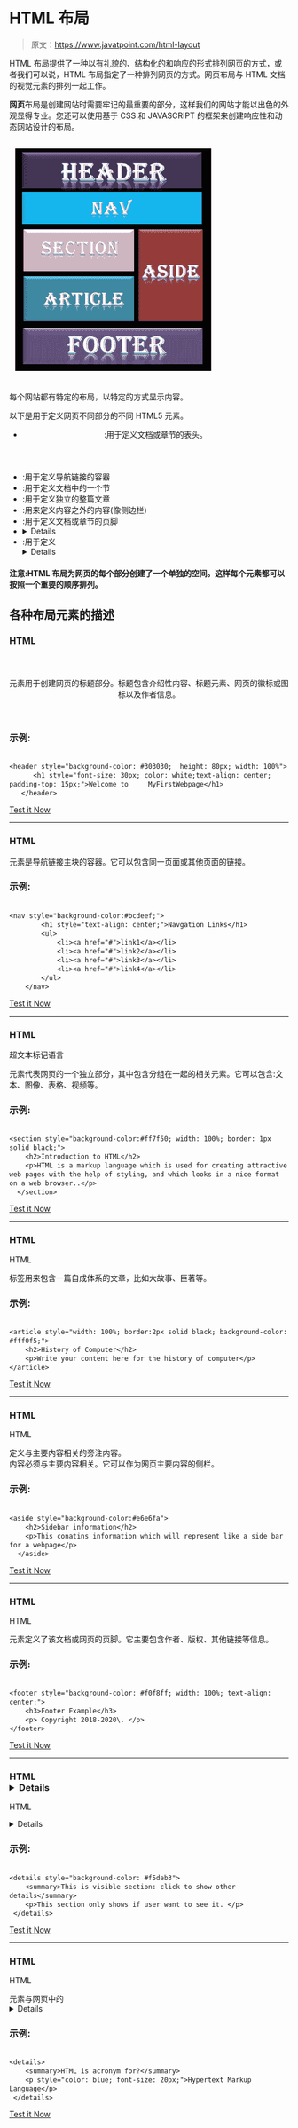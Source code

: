 # HTML 布局

> 原文：<https://www.javatpoint.com/html-layout>

HTML 布局提供了一种以有礼貌的、结构化的和响应的形式排列网页的方式，或者我们可以说，HTML 布局指定了一种排列网页的方式。网页布局与 HTML 文档的视觉元素的排列一起工作。

**网页**布局是创建网站时需要牢记的最重要的部分，这样我们的网站才能以出色的外观显得专业。您还可以使用基于 CSS 和 JAVASCRIPT 的框架来创建响应性和动态网站设计的布局。

![HTML Layouts](img/010b45ebafd2bdb1c3306248958fdbad.png)

每个网站都有特定的布局，以特定的方式显示内容。

以下是用于定义网页不同部分的不同 HTML5 元素。

*   <header>:用于定义文档或章节的表头。</header>

*   <nav>:用于定义导航链接的容器</nav>

*   <section>:用于定义文档中的一个节</section>

*   <article>:用于定义独立的整篇文章</article>

*   <aside>:用来定义内容之外的内容(像侧边栏)</aside>

*   <footer>:用于定义文档或章节的页脚</footer>

*   <details>:用于定义附加细节</details>
*   <summary>:用于定义<details>元素的标题</details></summary>

#### 注意:HTML 布局为网页的每个部分创建了一个单独的空间。这样每个元素都可以按照一个重要的顺序排列。

## 各种布局元素的描述

### HTML

<header></header>

<header>元素用于创建网页的标题部分。标题包含介绍性内容、标题元素、网页的徽标或图标以及作者信息。</header>

### 示例:

```

<header style="background-color: #303030;  height: 80px; width: 100%">
      <h1 style="font-size: 30px; color: white;text-align: center; padding-top: 15px;">Welcome to     MyFirstWebpage</h1>
   </header>

```

[Test it Now](https://www.javatpoint.com/oprweb/test.jsp?filename=htmllayouts)

* * *

### HTML

<nav></nav>

<nav>元素是导航链接主块的容器。它可以包含同一页面或其他页面的链接。</nav>

### 示例:

```

<nav style="background-color:#bcdeef;">
		<h1 style="text-align: center;">Navgation Links</h1>
		<ul>
			<li><a href="#">link1</a></li>
			<li><a href="#">link2</a></li>
			<li><a href="#">link3</a></li>
			<li><a href="#">link4</a></li>
		</ul>
	</nav>

```

[Test it Now](https://www.javatpoint.com/oprweb/test.jsp?filename=htmllayouts2)

* * *

### HTML

超文本标记语言

<section>元素代表网页的一个独立部分，其中包含分组在一起的相关元素。它可以包含:文本、图像、表格、视频等。</section>

### 示例:

```

<section style="background-color:#ff7f50; width: 100%; border: 1px solid black;">
  	<h2>Introduction to HTML</h2>
  	<p>HTML is a markup language which is used for creating attractive web pages with the help of styling, and which looks in a nice format on a web browser..</p>
  </section>

```

[Test it Now](https://www.javatpoint.com/oprweb/test.jsp?filename=htmllayouts3)

* * *

### HTML

HTML

<article>标签用来包含一篇自成体系的文章，比如大故事、巨著等。</article>

### 示例:

```

<article style="width: 100%; border:2px solid black; background-color: #fff0f5;">
	<h2>History of Computer</h2>
	<p>Write your content here for the history of computer</p>
</article>

```

[Test it Now](https://www.javatpoint.com/oprweb/test.jsp?filename=htmllayouts4)

* * *

### HTML

HTML

<aside>定义与主要内容相关的旁注内容。

<aside>内容必须与主要内容相关。它可以作为网页主要内容的侧栏。</aside>

</aside>

### 示例:

```

<aside style="background-color:#e6e6fa">
  	<h2>Sidebar information</h2>
  	<p>This conatins information which will represent like a side bar for a webpage</p>
  </aside>

```

[Test it Now](https://www.javatpoint.com/oprweb/test.jsp?filename=htmllayouts5)

* * *

### HTML

HTML

<footer>元素定义了该文档或网页的页脚。它主要包含作者、版权、其他链接等信息。</footer>

### 示例:

```

<footer style="background-color: #f0f8ff; width: 100%; text-align: center;">
	<h3>Footer Example</h3>
	<p> Copyright 2018-2020\. </p>
</footer>

```

[Test it Now](https://www.javatpoint.com/oprweb/test.jsp?filename=htmllayouts6)

* * *

### HTML<details></details>

HTML

<details>元素用于添加关于网页的额外细节，可以根据需要隐藏或显示细节。</details>

### 示例:

```

<details style="background-color: #f5deb3">
 	<summary>This is visible section: click to show other details</summary>
 	<p>This section only shows if user want to see it. </p>
 </details>

```

[Test it Now](https://www.javatpoint.com/oprweb/test.jsp?filename=htmllayouts7)

* * *

### HTML<summary></summary>

HTML

<summary>元素与网页中的<details>元素一起使用。它用作<details>元素内容的摘要、说明文字。</details></details></summary>

### 示例:

```

<details>
 	<summary>HTML is acronym for?</summary>
 	<p style="color: blue; font-size: 20px;">Hypertext Markup Language</p>
 </details>

```

[Test it Now](https://www.javatpoint.com/oprweb/test.jsp?filename=htmllayouts8)